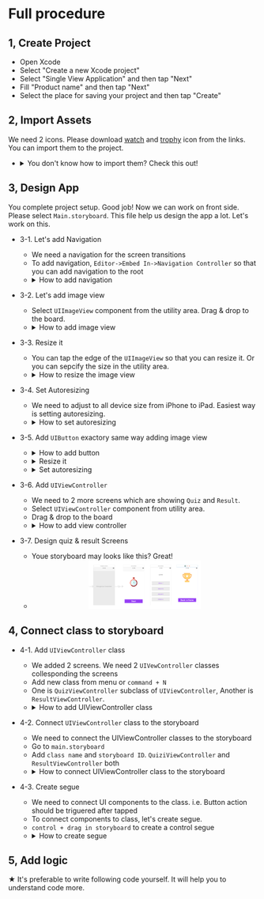 # Full procedure

## 1, Create Project

* Open Xcode  
* Select "Create a new Xcode project"  
* Select "Single View Application" and then tap "Next"  
* Fill "Product name" and then tap "Next"  
* Select the place for saving your project and then tap "Create"  

## 2, Import Assets

We need 2 icons. Please download [watch](https://github.com/iosClassForBeginner/quiz_en/blob/master/quiz_en/Assets.xcassets/watch.imageset/watch.png) and [trophy](https://github.com/iosClassForBeginner/quiz_en/blob/master/quiz_en/Assets.xcassets/trophy.imageset/trophy.png) icon from the links. You can import them to the project.

  * <details><summary>You don't know how to import them? Check this out!</summary><div style="text-align:center"><img src ="https://github.com/iosClassForBeginner/quiz_en/blob/master/demos/tutorial/assets.gif" /></div></details>

## 3, Design App

You complete project setup. Good job! Now we can work on front side. Please select `Main.storyboard`. This file help us  design the app a lot. Let's work on this.

* 3-1. Let's add Navigation  
  * We need a navigation for the screen transitions  
  * To add navigation, `Editor->Embed In->Navigation Controller` so that you can add navigation to the root
  * <details><summary>How to add navigation</summary><div style="text-align:center"><img src ="https://github.com/iosClassForBeginner/quiz_en/blob/master/demos/tutorial/navigation.gif" /></div></details>

* 3-2. Let's add image view  
  * Select `UIImageView` component from the utility area. Drag & drop to the board.  
  * <details><summary>How to add image view</summary><div style="text-align:center"><img src ="https://github.com/iosClassForBeginner/quiz_en/blob/master/demos/tutorial/image-add.gif" /></div></details>

* 3-3. Resize it  
  * You can tap the edge of the `UIImageView` so that you can resize it. Or you can sepcify the size in the utility area.  
  * <details><summary>How to resize the image view</summary><div style="text-align:center"><img src ="https://github.com/iosClassForBeginner/quiz_en/blob/master/demos/tutorial/image-resize.gif" /></div></details>

* 3-4. Set Autoresizing
  * We need to adjust to all device size from iPhone to iPad. Easiest way is setting autoresizing.  
  * <details><summary>How to set autoresizing</summary><div style="text-align:center"><img src ="https://github.com/iosClassForBeginner/quiz_en/blob/master/demos/tutorial/image-autoresize.gif" /></div></details>

* 3-5. Add `UIButton` exactory same way adding image view
  * <details><summary>How to add button</summary><div style="text-align:center"><img src ="https://github.com/iosClassForBeginner/quiz_en/blob/master/demos/tutorial/button-add.gif" /></div></details>
  * <details><summary>Resize it</summary><div style="text-align:center"><img src ="https://github.com/iosClassForBeginner/quiz_en/blob/master/demos/tutorial/button-resize.gif" /></div></details>
  * <details><summary>Set autoresizing</summary><div style="text-align:center"><img src ="https://github.com/iosClassForBeginner/quiz_en/blob/master/demos/tutorial/button-autoresize.gif" /></div></details>

* 3-6. Add `UIViewController`
  * We need to 2 more screens which are showing `Quiz` and `Result`.
  * Select `UIViewController` component from utility area.
  * Drag & drop to the board
  * <details><summary>How to add view controller</summary><div style="text-align:center"><img src ="https://github.com/iosClassForBeginner/quiz_en/blob/master/demos/tutorial/uiviewcontroller-add.gif" /></div></details>

* 3-7. Design quiz & result Screens  
  * Youe storyboard may looks like this? Great!
  * <div style="text-align:center"><img src ="https://github.com/iosClassForBeginner/quiz_en/blob/master/demos/tutorial/ui-complete.png" width="50%" height="50%"/></div>  

## 4, Connect class to storyboard
 
* 4-1. Add `UIViewController` class  
  * We added 2 screens. We need 2 `UIVewController` classes collesponding the screens
  * Add new class from menu or `command + N`
  * One is `QuizViewController` subclass of `UIViewController`, Another is `ResultViewController`.
  * <details><summary>How to add UIViewController class</summary><div style="text-align:center"><img src ="https://github.com/iosClassForBeginner/quiz_en/blob/master/demos/tutorial/class-add-viewcontroller.gif" /></div></details>
 
* 4-2. Connect `UIViewController` class to the storyboard  
  * We need to connect the UIViewController classes to the storyboard
  * Go to `main.storyboard`
  * Add `class name` and `storyboard ID`. `QuiziViewController` and `ResultViewController` both
  * <details><summary>How to connect UIViewController class to the storyboard</summary><div style="text-align:center"><img src ="https://github.com/iosClassForBeginner/quiz_en/blob/master/demos/tutorial/class-connect-storyboard.gif" /></div></details>
 
* 4-3. Create segue
  * We need to connect UI components to the class. i.e. Button action should be triguered after tapped
  * To connect components to class, let's create segue.
  * `control + drag in storyboard` to create a control segue
  * <details><summary>How to create segue</summary><div style="text-align:center"><img src ="https://github.com/iosClassForBeginner/quiz_en/blob/master/demos/tutorial/class-connect-button-action.gif" /></div></details>

## 5, Add logic

★ It's preferable to write following code yourself. It will help you to understand code more.

```Swift  

```
